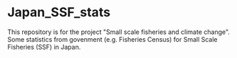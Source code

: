 # Japan_SSF_stats


This repository is for the project "Small scale fisheries and climate change". Some statistics from govenment (e.g. Fisheries Census) for Small Scale Fisheries (SSF) in Japan. 

